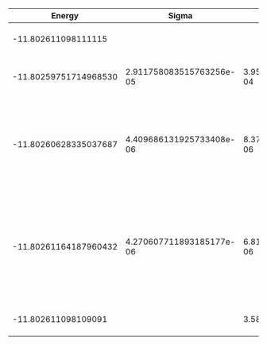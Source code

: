 | Energy                | Sigma                    | Energy Variance          | DOF | Einf               | Method                                                       | Reference |
|-----------------------|--------------------------|--------------------------|-----|--------------------|--------------------------------------------------------------|-----------|
| -11.802611098111115   |                          |                          | 5   | 0.2666666666666667 | Exact diagonalization                                        | TODO: own code (ED) |
| -11.80259751714968530 | 2.911758083515763256e-05 | 3.954280608127008724e-04 | 5   | 0.2666666666666667 | VMC Determinant Slater-Jastrow (RBM) Ansatz                  | TODO: ask Imelda |
| -11.80260628335037687 | 4.409686131925733408e-06 | 8.378069302088285517e-06 | 5   | 0.2666666666666667 | VMC Determinant Slater-Jastrow (RBM) Ansatz with K=0 projections (symmetric wrt translations) | TODO: ask Imelda |
| -11.80261164187960432 | 4.270607711893185177e-06 | 6.811143292244463681e-06 | 5   | 0.2666666666666667 | VMC Determinant Slater-Backflow-Jastrow (RBM) Ansatz with K=0 projections (symmetric wrt translations) | TODO: ask Imelda |
| -11.802611098109091   |                          | 3.5839775591739453e-11   | 5   | 0.2666666666666667 | DMRG (maxbonddim = 72)                                       | [code](https://github.com/https://github.com/varbench/methods/blob/main/scripts/tV/square_16_P_5_0.1/dmrg.sh) |

